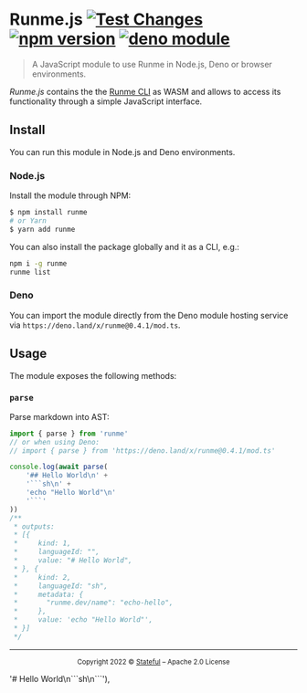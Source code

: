 # Runme.js [![Test Changes](https://github.com/stateful/runmejs/actions/workflows/test.yaml/badge.svg)](https://github.com/stateful/runmejs/actions/workflows/test.yaml) [![npm version](https://badge.fury.io/js/runme.svg)](https://badge.fury.io/js/runme) [![deno module](https://shield.deno.dev/x/runme)](https://deno.land/x/runme)

> A JavaScript module to use Runme in Node.js, Deno or browser environments.

_Runme.js_ contains the the [Runme CLI](https://github.com/stateful/runme) as WASM and allows to access its functionality through a simple JavaScript interface.

## Install

You can run this module in Node.js and Deno environments.

### Node.js

Install the module through NPM:

```sh
$ npm install runme
# or Yarn
$ yarn add runme
```

You can also install the package globally and it as a CLI, e.g.:

```sh
npm i -g runme
runme list
```

### Deno

You can import the module directly from the Deno module hosting service via `https://deno.land/x/runme@0.4.1/mod.ts`.

## Usage

The module exposes the following methods:

### `parse`

Parse markdown into AST:

```ts
import { parse } from 'runme'
// or when using Deno:
// import { parse } from 'https://deno.land/x/runme@0.4.1/mod.ts'

console.log(await parse(
    '## Hello World\n' +
    '```sh\n' +
    'echo "Hello World"\n'
    '```'
))
/**
 * outputs:
 * [{
 *     kind: 1,
 *     languageId: "",
 *     value: "# Hello World",
 * }, {
 *     kind: 2,
 *     languageId: "sh",
 *     metadata: {
 *       "runme.dev/name": "echo-hello",
 *     },
 *     value: 'echo "Hello World"',
 * }]
 */
```

---

<p align="center"><small>Copyright 2022 © <a href="http://stateful.com/">Stateful</a> – Apache 2.0 License</small></p>
'# Hello World\n```sh\n```'),
